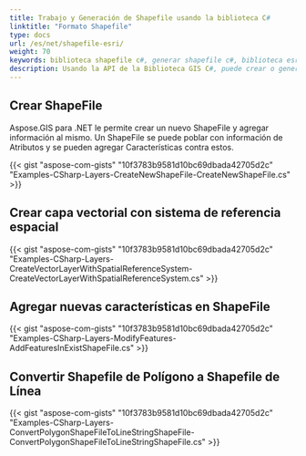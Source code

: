 ```yaml
---
title: Trabajo y Generación de Shapefile usando la biblioteca C#
linktitle: "Formato Shapefile"
type: docs
url: /es/net/shapefile-esri/
weight: 70
keywords: biblioteca shapefile c#, generar shapefile c#, biblioteca esri shapefile c#
description: Usando la API de la Biblioteca GIS C#, puede crear o generar un nuevo ShapeFile Esri y agregar información a él. También puede agregar nuevas características en el ShapeFile.
---
```


## **Crear ShapeFile**
Aspose.GIS para .NET le permite crear un nuevo ShapeFile y agregar información al mismo. Un ShapeFile se puede poblar con información de Atributos y se pueden agregar Características contra estos.

{{< gist "aspose-com-gists" "10f3783b9581d10bc69dbada42705d2c" "Examples-CSharp-Layers-CreateNewShapeFile-CreateNewShapeFile.cs" >}}
## **Crear capa vectorial con sistema de referencia espacial**
{{< gist "aspose-com-gists" "10f3783b9581d10bc69dbada42705d2c" "Examples-CSharp-Layers-CreateVectorLayerWithSpatialReferenceSystem-CreateVectorLayerWithSpatialReferenceSystem.cs" >}}
## **Agregar nuevas características en ShapeFile**
{{< gist "aspose-com-gists" "10f3783b9581d10bc69dbada42705d2c" "Examples-CSharp-Layers-ModifyFeatures-AddFeaturesInExistShapeFile.cs" >}}
## **Convertir Shapefile de Polígono a Shapefile de Línea**
{{< gist "aspose-com-gists" "10f3783b9581d10bc69dbada42705d2c" "Examples-CSharp-Layers-ConvertPolygonShapeFileToLineStringShapeFile-ConvertPolygonShapeFileToLineStringShapeFile.cs" >}}
